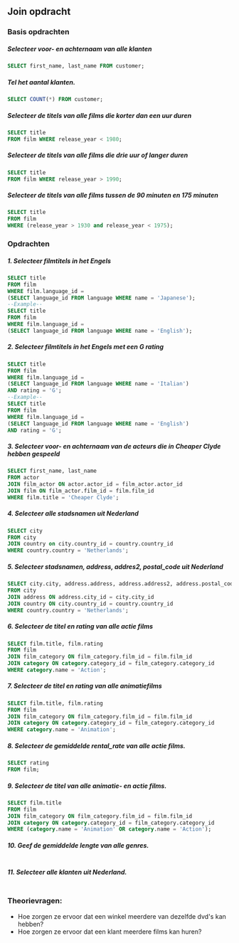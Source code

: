 ## Join opdracht

### Basis opdrachten

##### Selecteer voor- en achternaam van alle klanten

```sql
SELECT first_name, last_name FROM customer;
```

##### Tel het aantal klanten.

```sql
SELECT COUNT(*) FROM customer;
```

##### Selecteer de titels van alle films die korter dan een uur duren

```sql
SELECT title
FROM film WHERE release_year < 1980;
```

##### Selecteer de titels van alle films die drie uur of langer duren

```sql
SELECT title
FROM film WHERE release_year > 1990;
```

##### Selecteer de titels van alle films tussen de 90 minuten en 175 minuten

```sql
SELECT title
FROM film
WHERE (release_year > 1930 and release_year < 1975);
```

### Opdrachten

##### 1. Selecteer filmtitels in het Engels

```sql
SELECT title
FROM film
WHERE film.language_id =
(SELECT language_id FROM language WHERE name = 'Japanese');
--Example--
SELECT title
FROM film
WHERE film.language_id =
(SELECT language_id FROM language WHERE name = 'English');
```

##### 2. Selecteer filmtitels in het Engels met een G rating

```sql
SELECT title
FROM film
WHERE film.language_id =
(SELECT language_id FROM language WHERE name = 'Italian')
AND rating = 'G';
--Example--
SELECT title
FROM film
WHERE film.language_id =
(SELECT language_id FROM language WHERE name = 'English')
AND rating = 'G';
```

##### 3. Selecteer voor- en achternaam van de acteurs die in Cheaper Clyde hebben gespeeld

```sql
SELECT first_name, last_name
FROM actor
JOIN film_actor ON actor.actor_id = film_actor.actor_id
JOIN film ON film_actor.film_id = film.film_id
WHERE film.title = 'Cheaper Clyde';
```

##### 4. Selecteer alle stadsnamen uit Nederland

```sql
SELECT city
FROM city
JOIN country on city.country_id = country.country_id
WHERE country.country = 'Netherlands';
```

##### 5. Selecteer stadsnamen, address, addres2, postal_code uit Nederland

```sql
SELECT city.city, address.address, address.address2, address.postal_code
FROM city
JOIN address ON address.city_id = city.city_id
JOIN country ON city.country_id = country.country_id
WHERE country.country = 'Netherlands';
```


##### 6. Selecteer de titel en rating van alle actie films

```sql
SELECT film.title, film.rating
FROM film
JOIN film_category ON film_category.film_id = film.film_id
JOIN category ON category.category_id = film_category.category_id
WHERE category.name = 'Action';
```

##### 7. Selecteer de titel en rating van alle animatiefilms

```sql
SELECT film.title, film.rating
FROM film
JOIN film_category ON film_category.film_id = film.film_id
JOIN category ON category.category_id = film_category.category_id
WHERE category.name = 'Animation';
```

##### 8. Selecteer de gemiddelde rental_rate van alle actie films.

```sql
SELECT rating
FROM film;
```

##### 9. Selecteer de titel van alle animatie- en actie films.

```sql
SELECT film.title
FROM film
JOIN film_category ON film_category.film_id = film.film_id
JOIN category ON category.category_id = film_category.category_id
WHERE (category.name = 'Animation' OR category.name = 'Action');
```

##### 10. Geef de gemiddelde lengte van alle genres.

```sql

```

##### 11. Selecteer alle klanten uit Nederland.

```sql

```

### Theorievragen:

* Hoe zorgen ze ervoor dat een winkel meerdere van dezelfde dvd's kan hebben?
* Hoe zorgen ze ervoor dat een klant meerdere films kan huren?